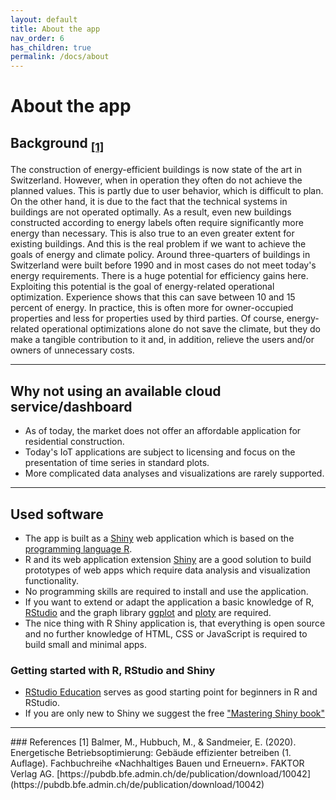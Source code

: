 ```yaml
---
layout: default
title: About the app
nav_order: 6
has_children: true
permalink: /docs/about
---
```


# About the app
## Background <sub><a href="#balmer2020">[1]</a></sub>
The construction of energy-efficient buildings is now state of the art in Switzerland. However, when in operation they often do not achieve the planned values. This is partly due to user behavior, which is difficult to plan. On the other hand, it is due to the fact that the technical systems in buildings are not operated optimally. As a result, even new buildings constructed according to energy labels often require significantly more energy than necessary. This is also true to an even greater extent for existing buildings. And this is the real problem if we want to achieve the goals of energy and climate policy. Around three-quarters of buildings in Switzerland were built before 1990 and in most cases do not meet today's energy requirements. There is a huge potential for efficiency gains here.
Exploiting this potential is the goal of energy-related operational optimization. Experience shows that this can save between 10 and 15 percent of energy. In practice, this is often more for owner-occupied properties and less for properties used by third parties. Of course, energy-related operational optimizations alone do not save the climate, but they do make a tangible contribution to it and, in addition, relieve the users and/or owners of unnecessary costs.

<hr>

## Why not using an available cloud service/dashboard
- As of today, the market does not offer an affordable application for residential construction. 
- Today's IoT applications are subject to licensing and focus on the presentation of time series in standard plots.
- More complicated data analyses and visualizations are rarely supported.

<hr>

## Used software
- The app is built as a [Shiny](https://shiny.rstudio.com/) web application which is based on the [programming language R](https://en.wikipedia.org/wiki/R_(programming_language)).
- R and its web application extension [Shiny](https://shiny.rstudio.com/) are a good solution to build prototypes of web apps which require data analysis and visualization functionality.
- No programming skills are required to install and use the application.
- If you want to extend or adapt the application a basic knowledge of R, [RStudio](https://rstudio.com/products/rstudio/) and the graph library [ggplot](https://ggplot2.tidyverse.org/reference/ggplot.html) and [ploty](https://plotly.com/r/) are required.
- The nice thing with R Shiny application is, that everything is open source and no further knowledge of HTML, CSS or JavaScript is required to build small and minimal apps.

### Getting started with R, RStudio and Shiny
- [RStudio Education](https://education.rstudio.com/learn/beginner/) serves as good starting point for beginners in R and RStudio. 
- If you are only new to Shiny we suggest the free <a href="https://mastering-shiny.org/" target="_blank">"Mastering Shiny book"</a>

<hr>
### References 
<a id="balmer2020">[1]</a> Balmer, M., Hubbuch, M., & Sandmeier, E. (2020). Energetische Betriebsoptimierung: Gebäude effizienter betreiben (1. Auflage). Fachbuchreihe «Nachhaltiges Bauen und Erneuern». FAKTOR Verlag AG. [https://pubdb.bfe.admin.ch/de/publication/download/10042](https://pubdb.bfe.admin.ch/de/publication/download/10042)<br>
	